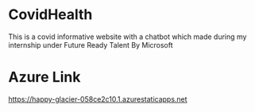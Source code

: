 # CovidHealth
This is a covid informative website with a chatbot which made during my internship under Future Ready Talent By Microsoft
# Azure Link
https://happy-glacier-058ce2c10.1.azurestaticapps.net
